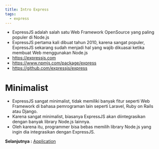```yaml
---
title: Intro Express
tags:
  - express
---
```


- ExpressJS adalah salah satu Web Framework OpenSource yang paling populer di Node.js
- ExpressJS pertama kali dibuat tahun 2010, karena sangat populer, ExpressJS sekarang sudah menjadi hal yang wajib dikuasai ketika membuat Web menggunakan Node.js
- https://expressjs.com
- https://www.npmjs.com/package/express
- https://github.com/expressjs/express

# Minimalist

- ExpressJS sangat minimalist, tidak memiliki banyak fitur seperti Web Framework di bahasa pemrograman lain seperti Laravel, Ruby on Rails atau Django.
- Karena sangat minimalist, biasanya ExpressJS akan diintegrasikan dengan banyak library Node.js lainnya.
- Oleh karena itu, programmer bisa bebas memilih library Node.js yang ingin dia integrasikan dengan ExpressJS.

**Selanjutnya :** [Application](application.md)